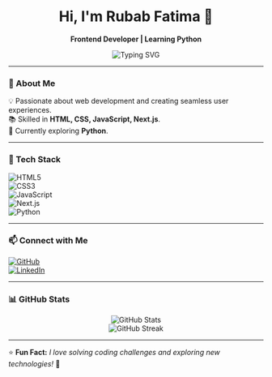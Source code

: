 <h1 align="center">Hi, I'm Rubab Fatima 👋</h1>

<p align="center">
  <b>Frontend Developer | Learning Python</b>
</p>

<p align="center">
  <img src="https://readme-typing-svg.herokuapp.com?font=Fira+Code&weight=600&size=20&pause=1000&color=2F81F7&width=435&lines=Frontend+Developer;Next.js+Learner;Exploring+Python;Passionate+About+Coding" alt="Typing SVG" />
</p>

---

### 🚀 About Me  
💡 Passionate about web development and creating seamless user experiences.  
📚 Skilled in **HTML, CSS, JavaScript, Next.js**.  
🐍 Currently exploring **Python**.  

---

### 🔧 Tech Stack  
![HTML5](https://img.shields.io/badge/HTML5-E34F26?style=flat&logo=html5&logoColor=white)  
![CSS3](https://img.shields.io/badge/CSS3-1572B6?style=flat&logo=css3&logoColor=white)  
![JavaScript](https://img.shields.io/badge/JavaScript-F7DF1E?style=flat&logo=javascript&logoColor=black)  
![Next.js](https://img.shields.io/badge/Next.js-000000?style=flat&logo=nextdotjs&logoColor=white)  
![Python](https://img.shields.io/badge/Python-3776AB?style=flat&logo=python&logoColor=white)  

---

### 📫 Connect with Me  
[![GitHub](https://img.shields.io/badge/GitHub-000000?style=flat&logo=github&logoColor=white)](https://github.com/rubii22)  
[![LinkedIn](https://img.shields.io/badge/LinkedIn-0A66C2?style=flat&logo=linkedin&logoColor=white)](https://www.linkedin.com/in/rubab-fatima-3636242b5/)  

---

### 📊 GitHub Stats  
<p align="center">
  <img src="https://github-readme-stats.vercel.app/api?username=rubii22&show_icons=true&theme=tokyonight" alt="GitHub Stats">
  <br>
  <img src="https://github-readme-streak-stats.herokuapp.com/?user=rubii22&theme=tokyonight" alt="GitHub Streak">
</p>

---

⭐ **Fun Fact:** *I love solving coding challenges and exploring new technologies!* 🚀


<!--
**rubii22/rubii22** is a ✨ _special_ ✨ repository because its `README.md` (this file) appears on your GitHub profile.

Here are some ideas to get you started:

- 🔭 I’m currently working on ...
- 🌱 I’m currently learning ...
- 👯 I’m looking to collaborate on ...
- 🤔 I’m looking for help with ...
- 💬 Ask me about ...
- 📫 How to reach me: ...
- 😄 Pronouns: ...
- ⚡ Fun fact: ...
-->
